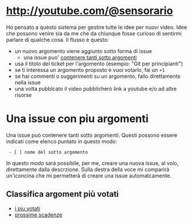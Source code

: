 # http://youtube.com/@sensorario

Ho pensato a questo sistema per gestire tutte le idee per nuovi video. Idee che possono venire sia da me che da chiunque fosse curioso di sentirmi parlare di qualche cosa. Il flusso è questo:

- un nuovo argomento viene aggiunto sotto forma di issue
  - una issue puo' [contenere tanti sotto argomenti](#una-issue-con-piu-argomenti)
- usa il titolo del ticket per l'argomento (esempio: "Git per principianti")
- se ti interessa un argomento proposto e vuoi votarlo, fai un `+1`
- se hai commenti o suggerimenti su un argomento, fallo direttamente nella issue
- una volta pubblcato il video pubblicherò link a youtube e/o ad altre risorse

# Una issue con piu argomenti

Una issue può contenere tanti sotto argomenti. Questi possono essere indicati come elenco puntato in questo modo:

```
 - [ ] nome del sotto argomento
```
In questo modo sarà possibile, per me, creare una nuova issue, al volo, direttamente dalla descrzione. Sulla destra della voce mi comparirà un'iconcina che mi permetterà di creare una issue automatcamente.

## Classifica argoment più votati

 - [i piu votati](https://github.com/sensorario/youtube/issues?q=is%3Aissue+is%3Aopen+sort%3Areactions-%2B1-desc)
 - [prossime scadenze](https://github.com/sensorario/youtube/milestones?direction=asc&sort=due_date&state=open)
